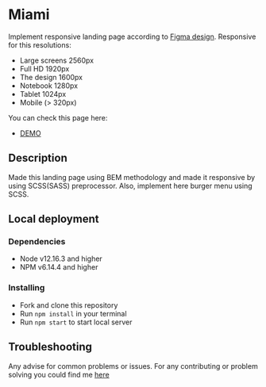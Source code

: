 # Miami

Implement responsive landing page according to [Figma design](https://www.figma.com/file/nHz8bflIwJaWP3P99vKTH5/miami_home_new?node-id=0%3A2). Responsive for this resolutions:

* Large screens 2560px
* Full HD 1920px
* The design 1600px
* Notebook 1280px
* Tablet 1024px
* Mobile (> 320px)

You can check this page here:

* [DEMO](https://bogdandobak.github.io/Miami/)

## Description

Made this landing page using BEM methodology and made it responsive by using SCSS(SASS) preprocessor. Also, implement here burger menu using SCSS.

## Local deployment

### Dependencies

* Node v12.16.3 and higher
* NPM v6.14.4 and higher

### Installing

* Fork and clone this repository
* Run `npm install` in your terminal
* Run `npm start` to start local server

## Troubleshooting

Any advise for common problems or issues. For any contributing or problem solving you could find me [here](https://www.linkedin.com/in/bohdan-dobak-6a31a7198/)


